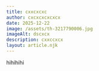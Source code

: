 ```yaml
---
title: cxxcxcxc
author: cxcxcxcxcxcx
date: 2025-12-22
image: /assets/th-3217790006.jpg
imageAlt: dscxcx
description: cxxccxcx
layout: article.njk
---
```

hihihihi